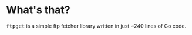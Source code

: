 # What's that?

<tt>ftpget</tt> is a simple ftp fetcher library written in just ~240
lines of Go code.
